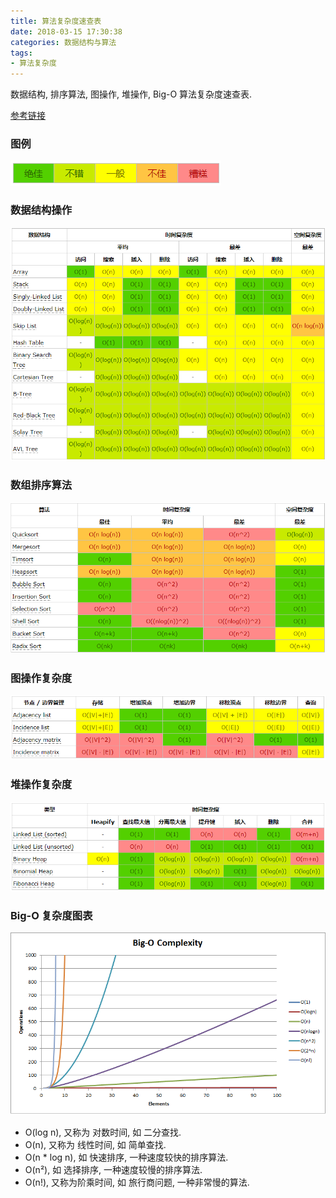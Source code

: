 ```yaml
---
title: 算法复杂度速查表
date: 2018-03-15 17:30:38
categories: 数据结构与算法
tags:
- 算法复杂度
---
```

数据结构, 排序算法, 图操作, 堆操作, Big-O 算法复杂度速查表.
<!-- more -->

[参考链接](https://linux.cn/article-7480-1.html "每个程序员都应该收藏的算法复杂度速查表")

### 图例
![图例](/imgs/algorithm/tuli.PNG)

### 数据结构操作
![数据结构操作复杂度](/imgs/algorithm/shujujiegoucaozuo.PNG)

### 数组排序算法
![数组排序算法复杂度](/imgs/algorithm/shujupaixusuanfa.PNG)

### 图操作复杂度
![图操作复杂度](/imgs/algorithm/tucaozuo.PNG)

### 堆操作复杂度
![堆操作复杂度](/imgs/algorithm/duicaozuo.PNG)

### Big-O 复杂度图表
![Big-O 算法复杂度图表](/imgs/algorithm/Big-O_Complexity.png "Big-O COmplexity")

- O(log n), 又称为 对数时间, 如 二分查找.
- O(n), 又称为 线性时间, 如 简单查找.
- O(n * log n), 如 快速排序, 一种速度较快的排序算法.
- O(n²), 如 选择排序, 一种速度较慢的排序算法.
- O(n!), 又称为阶乘时间, 如 旅行商问题, 一种非常慢的算法.